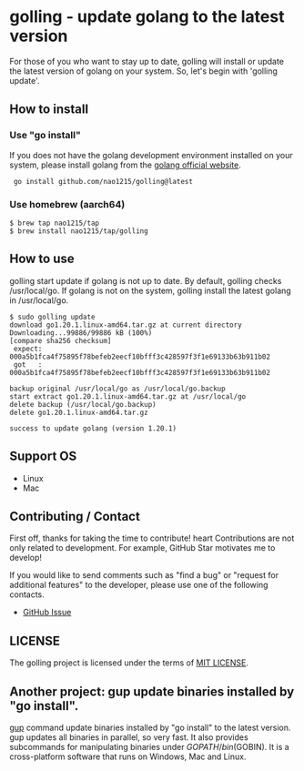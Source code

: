 # golling - update golang to the latest version
For those of you who want to stay up to date, golling will install or update the latest version of golang on your system. So, let's begin with 'golling update'.


## How to install
### Use "go install"
If you does not have the golang development environment installed on your system, please install golang from the [golang official website](https://go.dev/doc/install).
```
 go install github.com/nao1215/golling@latest
```

### Use homebrew (aarch64)
```
$ brew tap nao1215/tap
$ brew install nao1215/tap/golling
```

## How to use
golling start update if golang is not up to date. By default, golling checks /usr/local/go. If golang is not on the system, golling install the latest golang in /usr/local/go.
```
$ sudo golling update
download go1.20.1.linux-amd64.tar.gz at current directory
Downloading...99886/99886 kB (100%)
[compare sha256 checksum]
 expect: 000a5b1fca4f75895f78befeb2eecf10bfff3c428597f3f1e69133b63b911b02
 got   : 000a5b1fca4f75895f78befeb2eecf10bfff3c428597f3f1e69133b63b911b02

backup original /usr/local/go as /usr/local/go.backup
start extract go1.20.1.linux-amd64.tar.gz at /usr/local/go
delete backup (/usr/local/go.backup)
delete go1.20.1.linux-amd64.tar.gz

success to update golang (version 1.20.1)
```

## Support OS
- Linux
- Mac

## Contributing / Contact
First off, thanks for taking the time to contribute! heart Contributions are not only related to development. For example, GitHub Star motivates me to develop!
  
If you would like to send comments such as "find a bug" or "request for additional features" to the developer, please use one of the following contacts.
- [GitHub Issue](https://github.com/nao1215/golling/issues)

## LICENSE
The golling project is licensed under the terms of [MIT LICENSE](./LICENSE).

## Another project: gup update binaries installed by "go install".
[gup](https://github.com/nao1215/gup) command update binaries installed by "go install" to the latest version. gup updates all binaries in parallel, so very fast. It also provides subcommands for manipulating binaries under $GOPATH/bin ($GOBIN). It is a cross-platform software that runs on Windows, Mac and Linux.
